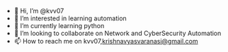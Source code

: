 - 👋 Hi, I’m @kvv07
- 👀 I’m interested in learning automation  
- 🌱 I’m currently learning python
- 💞️ I’m looking to collaborate on Network and CyberSecurity Automation 
- 📫 How to reach me on kvv07,krishnavyasvaranasi@gmail.com

<!---
kvv07/kvv07 is a ✨ special ✨ repository because its `README.md` (this file) appears on your GitHub profile.
You can click the Preview link to take a look at your changes.
--->
